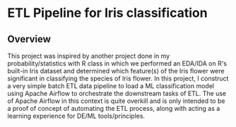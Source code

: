 # **ETL Pipeline for Iris classification**

## **Overview**

This project was inspired by another project done in my probability/statistics with R class in which we performed an EDA/IDA on R's built-in Iris dataset and determined which feature(s) of the Iris flower were significant in classifying the species of Iris flower.
In this project, I construct a very simple batch ETL data pipeline to load a ML classification model using Apache Airflow to orchestrate the downstream tasks of ETL.
The use of Apache Airflow in this context is quite overkill and is only intended to be a proof of concept of automating the ETL process, along with acting as a learning experience for DE/ML tools/principles.
